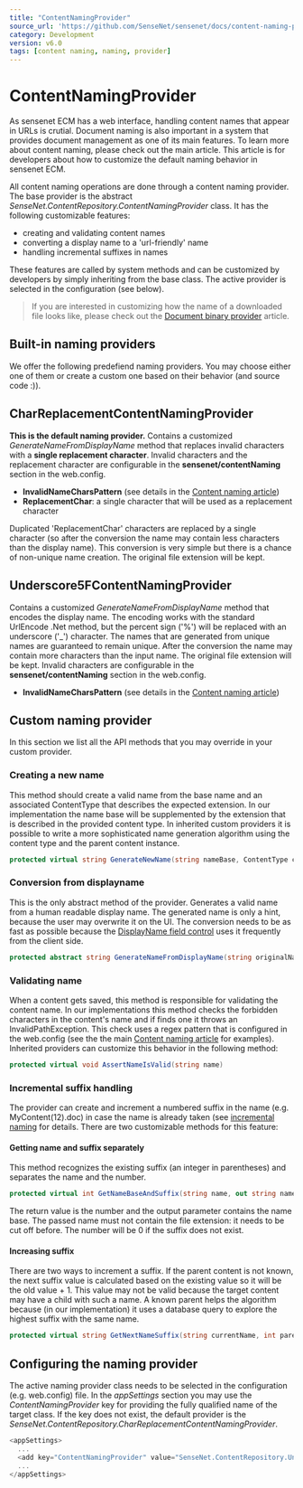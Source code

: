 ```yaml
---
title: "ContentNamingProvider"
source_url: 'https://github.com/SenseNet/sensenet/docs/content-naming-provider.md'
category: Development
version: v6.0
tags: [content naming, naming, provider]
---
```


# ContentNamingProvider

As sensenet ECM has a web interface, handling content names that appear in URLs is crutial. Document naming is also important in a system that provides document management as one of its main features. To learn more about content naming, please check out the main article. This article is for developers about how to customize the default naming behavior in sensenet ECM.

All content naming operations are done through a content naming provider. The base provider is the abstract *SenseNet.ContentRepository.ContentNamingProvider* class. It has the following customizable features:

- creating and validating content names
- converting a display name to a 'url-friendly' name
- handling incremental suffixes in names

These features are called by system methods and can be customized by developers by simply inheriting from the base class. The active provider is selected in the configuration (see below).

> If you are interested in customizing how the name of a downloaded file looks like, please check out the [Document binary provider](document-binary-provider.md) article.

## Built-in naming providers

We offer the following predefiend naming providers. You may choose either one of them or create a custom one based on their behavior (and source code :)).

## CharReplacementContentNamingProvider

**This is the default naming provider.** Contains a customized *GenerateNameFromDisplayName* method that replaces invalid characters with a **single replacement character**. Invalid characters and the replacement character are configurable in the **sensenet/contentNaming** section in the web.config.

- **InvalidNameCharsPattern** (see details in the [Content naming article](content-naming.md))
- **ReplacementChar**: a single character that will be used as a replacement character

Duplicated 'ReplacementChar' characters are replaced by a single character (so after the conversion the name may contain less characters than the display name). This conversion is very simple but there is a chance of non-unique name creation. The original file extension will be kept.

## Underscore5FContentNamingProvider

Contains a customized *GenerateNameFromDisplayName* method that encodes the display name. The encoding works with the standard UrlEncode .Net method, but the percent sign ('%') will be replaced with an underscore ('_') character. The names that are generated from unique names are guaranteed to remain unique. After the conversion the name may contain more characters than the input name. The original file extension will be kept. Invalid characters are configurable in the **sensenet/contentNaming** section in the web.config.

- **InvalidNameCharsPattern** (see details in the [Content naming article](content-naming.md))

## Custom naming provider

In this section we list all the API methods that you may override in your custom provider.

### Creating a new name

This method should create a valid name from the base name and an associated ContentType that describes the expected extension. In our implementation the name base will be supplemented by the extension that is described in the provided content type. In inherited custom providers it is possible to write a more sophisticated name generation algorithm using the content type and the parent content instance.

```csharp
protected virtual string GenerateNewName(string nameBase, ContentType contentType, Node parent)
```

### Conversion from displayname

This is the only abstract method of the provider. Generates a valid name from a human readable display name. The generated name is only a hint, because the user may overwrite it on the UI. The conversion needs to be as fast as possible because the [DisplayName field control](displayname-field-control.md) uses it frequently from the client side.

```csharp
protected abstract string GenerateNameFromDisplayName(string originalName, string displayName);
```

### Validating name

When a content gets saved, this method is responsible for validating the content name. In our implementations this method checks the forbidden characters in the content's name and if finds one it throws an InvalidPathException. This check uses a regex pattern that is configured in the web.config (see the the main [Content naming article](content-naming.md) for examples). Inherited providers can customize this behavior in the following method:

```csharp
protected virtual void AssertNameIsValid(string name)
```

### Incremental suffix handling

The provider can create and increment a numbered suffix in the name (e.g. MyContent(12).doc) in case the name is already taken (see [incremental naming](content-naming.md) for details. There are two customizable methods for this feature:

#### Getting name and suffix separately

This method recognizes the existing suffix (an integer in parentheses) and separates the name and the number.

```csharp
protected virtual int GetNameBaseAndSuffix(string name, out string nameBase)
```

The return value is the number and the output parameter contains the name base. The passed name must not contain the file extension: it needs to be cut off before. The number will be 0 if the suffix does not exist.

#### Increasing suffix

There are two ways to increment a suffix. If the parent content is not known, the next suffix value is calculated based on the existing value so it will be the old value + 1. This value may not be valid because the target content may have a child with such a name. A known parent helps the algorithm because (in our implementation) it uses a database query to explore the highest suffix with the same name.

```csharp
protected virtual string GetNextNameSuffix(string currentName, int parentNodeId = 0)
```

## Configuring the naming provider

The active naming provider class needs to be selected in the configuration (e.g. web.config) file. In the *appSettings* section you may use the *ContentNamingProvider* key for providing the fully qualified name of the target class. If the key does not exist, the default provider is the *SenseNet.ContentRepository.CharReplacementContentNamingProvider*.

```csharp
<appSettings>
  ...
  <add key="ContentNamingProvider" value="SenseNet.ContentRepository.Underscore5FContentNamingProvider" />
  ...
</appSettings>
```